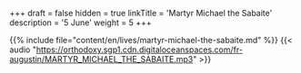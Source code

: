 +++
draft = false
hidden = true
linkTitle = 'Martyr Michael the Sabaite'
description = '5 June'
weight = 5
+++

{{% include file="content/en/lives/martyr-michael-the-sabaite.md" %}}
{{< audio "https://orthodoxy.sgp1.cdn.digitaloceanspaces.com/fr-augustin/MARTYR_MICHAEL_THE_SABAITE.mp3" >}}
